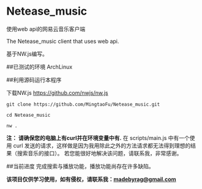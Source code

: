 # Netease_music
使用web api的网易云音乐客户端

The Netease_music client that uses web api.

基于NW.js编写。

##已测试的环境
ArchLinux

##利用源码运行本程序

下载NW.js
https://github.com/nwjs/nw.js

```
git clone https://github.com/MingtaoFu/Netease_music.git
```

```
cd Netease_music
```

```
nw .
```

**注： 请确保您的电脑上有curl并在环境变量中有.**
在 scripts/main.js 中有一个使用 curl 发送的请求，这样做是因为我用除此之外的方法请求都无法得到理想的结果（搜索音乐的接口）。
若您能很好地解决该问题，请联系我，非常感谢。

##当前进度
完成搜索与播放功能，播放功能尚存在许多缺陷。


**该项目仅供学习使用，如有侵权，请联系我：madebyrag@gmail.com**
